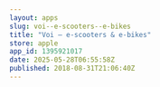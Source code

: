 ```yaml
---
layout: apps
slug: voi--e-scooters--e-bikes
title: "Voi – e-scooters & e-bikes"
store: apple
app_id: 1395921017
date: 2025-05-28T06:55:58Z
published: 2018-08-31T21:06:40Z
---
```

